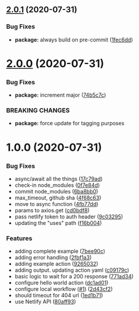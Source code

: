 ## [2.0.1](https://github.com/kamranayub/wait-for-netlify-action/compare/v2.0.0...v2.0.1) (2020-07-31)


### Bug Fixes

* **package:** always build on pre-commit ([1fec6dd](https://github.com/kamranayub/wait-for-netlify-action/commit/1fec6dd7db4396975eb2929e7a6777bcf67288a9))

# [2.0.0](https://github.com/kamranayub/wait-for-netlify-action/compare/v1.0.0...v2.0.0) (2020-07-31)


### Bug Fixes

* **package:** increment major ([74b5c7c](https://github.com/kamranayub/wait-for-netlify-action/commit/74b5c7c05fcce2bc318bb95067948fb4797c8b6b))


### BREAKING CHANGES

* **package:** force update for tagging purposes

# 1.0.0 (2020-07-31)


### Bug Fixes

* async/await all the things ([17c79ad](https://github.com/kamranayub/wait-for-netlify-action/commit/17c79ad645470ec3b7e3227a8bb6ce7fc005e14d))
* check-in node_modules ([0f7e84d](https://github.com/kamranayub/wait-for-netlify-action/commit/0f7e84d74c9d4346904ef37138426a7f5d8ec88c))
* commit node_modules ([6ba8bb0](https://github.com/kamranayub/wait-for-netlify-action/commit/6ba8bb03164465254043207015218519359ad088))
* max_timeout, github sha ([4f68c63](https://github.com/kamranayub/wait-for-netlify-action/commit/4f68c63fc14e989b504b6b3bc4635f276b3767d0))
* move to async function ([4fb77dd](https://github.com/kamranayub/wait-for-netlify-action/commit/4fb77dd38734cf7567c10ec9ed3768ab31e2d148))
* params to axios.get ([cd0bdf8](https://github.com/kamranayub/wait-for-netlify-action/commit/cd0bdf80eb7de68410cc00681781c733f2d8206a))
* pass netlify token to auth header ([9c03295](https://github.com/kamranayub/wait-for-netlify-action/commit/9c03295155a77476b56550255cbeafabba3d222a))
* updating the "uses" path ([f16b004](https://github.com/kamranayub/wait-for-netlify-action/commit/f16b004f304dd3dbe6a83ff81f5fe47a91a389f4))


### Features

* adding complete example ([7bee90c](https://github.com/kamranayub/wait-for-netlify-action/commit/7bee90c1b2cdf840ea7b59845992af5be171e6e5))
* adding error handling ([2fbf1a3](https://github.com/kamranayub/wait-for-netlify-action/commit/2fbf1a3050c92c8e6c5e15a3fc0459ebdeeaa9fe))
* adding example action ([9265032](https://github.com/kamranayub/wait-for-netlify-action/commit/9265032bccf41044d1992e514959e7156670e001))
* adding output. updating action yaml ([c09179c](https://github.com/kamranayub/wait-for-netlify-action/commit/c09179c52e7d2a9429da180b9b38ecf06db47065))
* basic logic to wait for a 200 response ([771ad34](https://github.com/kamranayub/wait-for-netlify-action/commit/771ad349cac19486730ee3f3337ca6640ddcb30a))
* configure hello world action ([dc1ad01](https://github.com/kamranayub/wait-for-netlify-action/commit/dc1ad01b9085dd61303746fd6c2eb42d660fb578))
* configure local workflow ([#1](https://github.com/kamranayub/wait-for-netlify-action/issues/1)) ([2d43cf2](https://github.com/kamranayub/wait-for-netlify-action/commit/2d43cf2d348037c32c3c336f216959c9b866ef4e))
* should timeout for 404 url ([1ed1b71](https://github.com/kamranayub/wait-for-netlify-action/commit/1ed1b711aabb3d8a2c933175f29f47a45a2b7ed1))
* use Netlify API ([80aff93](https://github.com/kamranayub/wait-for-netlify-action/commit/80aff936c285354a0dadc2ea4326141bc01474e1))
